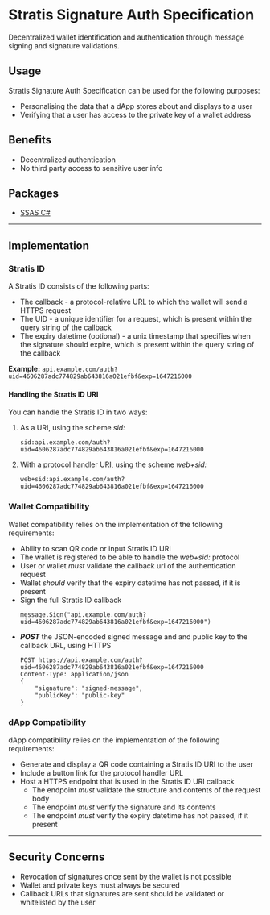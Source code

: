 # Stratis Signature Auth Specification

Decentralized wallet identification and authentication through message signing and signature validations.

## Usage

Stratis Signature Auth Specification can be used for the following purposes:

* Personalising the data that a dApp stores about and displays to a user
* Verifying that a user has access to the private key of a wallet address

## Benefits

- Decentralized authentication
- No third party access to sensitive user info

## Packages

- [SSAS C#](https://github.com/Opdex/SSAS.NET)

___

## Implementation

### Stratis ID

A Stratis ID consists of the following parts:

- The callback - a protocol-relative URL to which the wallet will send a HTTPS request
- The UID - a unique identifier for a request, which is present within the query string of the callback
- The expiry datetime (optional) - a unix timestamp that specifies when the signature should expire, which is present within the query string of the callback

**Example:** `api.example.com/auth?uid=4606287adc774829ab643816a021efbf&exp=1647216000`

#### Handling the Stratis ID URI

You can handle the Stratis ID in two ways:

1. As a URI, using the scheme _sid:_
    ```
    sid:api.example.com/auth?uid=4606287adc774829ab643816a021efbf&exp=1647216000
    ```
2. With a protocol handler URI, using the scheme _web+sid:_
    ```
    web+sid:api.example.com/auth?uid=4606287adc774829ab643816a021efbf&exp=1647216000
    ```

### Wallet Compatibility

Wallet compatibility relies on the implementation of the following requirements:

- Ability to scan QR code or input Stratis ID URI
- The wallet is registered to be able to handle the _web+sid:_ protocol
- User or wallet _must_ validate the callback url of the authentication request
- Wallet _should_ verify that the expiry datetime has not passed, if it is present
- Sign the full Stratis ID callback
    ```
    message.Sign("api.example.com/auth?uid=4606287adc774829ab643816a021efbf&exp=1647216000")
    ```
- _**POST**_ the JSON-encoded signed message and and public key to the callback URL, using HTTPS
    ```
    POST https://api.example.com/auth?uid=4606287adc774829ab643816a021efbf&exp=1647216000
    Content-Type: application/json
    {
        "signature": "signed-message",
        "publicKey": "public-key"
    }
    ```
    
### dApp Compatibility

dApp compatibility relies on the implementation of the following requirements:

- Generate and display a QR code containing a Stratis ID URI to the user
- Include a button link for the protocol handler URL
- Host a HTTPS endpoint that is used in the Stratis ID URI callback
  - The endpoint _must_ validate the structure and contents of the request body
  - The endpoint _must_ verify the signature and its contents
  - The endpoint _must_ verify the expiry datetime has not passed, if it present

___

## Security Concerns

- Revocation of signatures once sent by the wallet is not possible
- Wallet and private keys must always be secured
- Callback URLs that signatures are sent should be validated or whitelisted by the user
